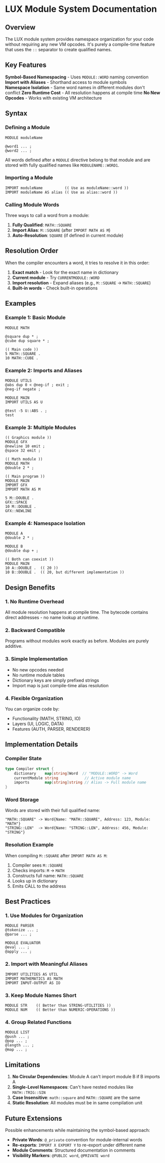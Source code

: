 # LUX Module System Documentation

## Overview

The LUX module system provides namespace organization for your code without requiring any new VM opcodes. It's purely a compile-time feature that uses the `::` separator to create qualified names.

## Key Features

**Symbol-Based Namespacing** - Uses `MODULE::WORD` naming convention
**Import with Aliases** - Shorthand access to module symbols  
**Namespace Isolation** - Same word names in different modules don't conflict
**Zero Runtime Cost** - All resolution happens at compile time
**No New Opcodes** - Works with existing VM architecture

## Syntax

### Defining a Module

```lux
MODULE moduleName

@word1 ... ;
@word2 ... ;
```

All words defined after a `MODULE` directive belong to that module and are stored with fully qualified names like `MODULENAME::WORD1`.

### Importing a Module

```lux
IMPORT moduleName          (( Use as moduleName::word ))
IMPORT moduleName AS alias (( Use as alias::word ))
```

### Calling Module Words

Three ways to call a word from a module:

1. **Fully Qualified**: `MATH::SQUARE`
2. **Import Alias**: `M::SQUARE` (after `IMPORT MATH AS M`)
3. **Auto-Resolution**: `SQUARE` (if defined in current module)

## Resolution Order

When the compiler encounters a word, it tries to resolve it in this order:

1. **Exact match** - Look for the exact name in dictionary
2. **Current module** - Try `CURRENTMODULE::WORD`
3. **Import resolution** - Expand aliases (e.g., `M::SQUARE` → `MATH::SQUARE`)
4. **Built-in words** - Check built-in operations

## Examples

### Example 1: Basic Module

```lux
MODULE MATH

@square dup * ;
@cube dup square * ;

(( Main code ))
5 MATH::SQUARE .
10 MATH::CUBE .
```

### Example 2: Imports and Aliases

```lux
MODULE UTILS
@abs dup 0 < @neg-if ; exit ;
@neg-if negate ;

MODULE MAIN
IMPORT UTILS AS U

@test -5 U::ABS . ;
test
```

### Example 3: Multiple Modules

```lux
(( Graphics module ))
MODULE GFX
@newline 10 emit ;
@space 32 emit ;

(( Math module ))
MODULE MATH
@double 2 * ;

(( Main program ))
MODULE MAIN
IMPORT GFX
IMPORT MATH AS M

5 M::DOUBLE .
GFX::SPACE
10 M::DOUBLE .
GFX::NEWLINE
```

### Example 4: Namespace Isolation

```lux
MODULE A
@double 2 * ;

MODULE B  
@double dup + ;

(( Both can coexist ))
MODULE MAIN
10 A::DOUBLE .  (( 20 ))
10 B::DOUBLE .  (( 20, but different implementation ))
```

## Design Benefits

### 1. **No Runtime Overhead**
All module resolution happens at compile time. The bytecode contains direct addresses - no name lookup at runtime.

### 2. **Backward Compatible**
Programs without modules work exactly as before. Modules are purely additive.

### 3. **Simple Implementation**
- No new opcodes needed
- No runtime module tables
- Dictionary keys are simply prefixed strings
- Import map is just compile-time alias resolution

### 4. **Flexible Organization**
You can organize code by:
- Functionality (MATH, STRING, IO)
- Layers (UI, LOGIC, DATA)
- Features (AUTH, PARSER, RENDERER)

## Implementation Details

### Compiler State

```go
type Compiler struct {
    dictionary    map[string]Word  // "MODULE::WORD" -> Word
    currentModule string            // Active module name
    imports       map[string]string // Alias -> Full module name
}
```

### Word Storage

Words are stored with their full qualified name:
```
"MATH::SQUARE" -> Word{Name: "MATH::SQUARE", Address: 123, Module: "MATH"}
"STRING::LEN"  -> Word{Name: "STRING::LEN", Address: 456, Module: "STRING"}
```

### Resolution Example

When compiling `M::SQUARE` after `IMPORT MATH AS M`:

1. Compiler sees `M::SQUARE`
2. Checks imports: `M` → `MATH`
3. Constructs full name: `MATH::SQUARE`
4. Looks up in dictionary
5. Emits CALL to the address

## Best Practices

### 1. Use Modules for Organization
```lux
MODULE PARSER
@tokenize ... ;
@parse ... ;

MODULE EVALUATOR  
@eval ... ;
@apply ... ;
```

### 2. Import with Meaningful Aliases
```lux
IMPORT UTILITIES AS UTIL
IMPORT MATHEMATICS AS MATH
IMPORT INPUT-OUTPUT AS IO
```

### 3. Keep Module Names Short
```lux
MODULE STR    (( Better than STRING-UTILITIES ))
MODULE NUM    (( Better than NUMERIC-OPERATIONS ))
```

### 4. Group Related Functions
```lux
MODULE LIST
@push ... ;
@pop ... ;
@length ... ;
@map ... ;
```

## Limitations

1. **No Circular Dependencies**: Module A can't import module B if B imports A
2. **Single-Level Namespaces**: Can't have nested modules like `MATH::TRIG::SIN`
3. **Case Insensitive**: `math::square` and `MATH::SQUARE` are the same
4. **Static Resolution**: All modules must be in same compilation unit

## Future Extensions

Possible enhancements while maintaining the symbol-based approach:

- **Private Words**: `@_private` convention for module-internal words
- **Re-exports**: `IMPORT X EXPORT Y` to re-export under different name
- **Module Comments**: Structured documentation in comments
- **Visibility Markers**: `@PUBLIC word`, `@PRIVATE word`

